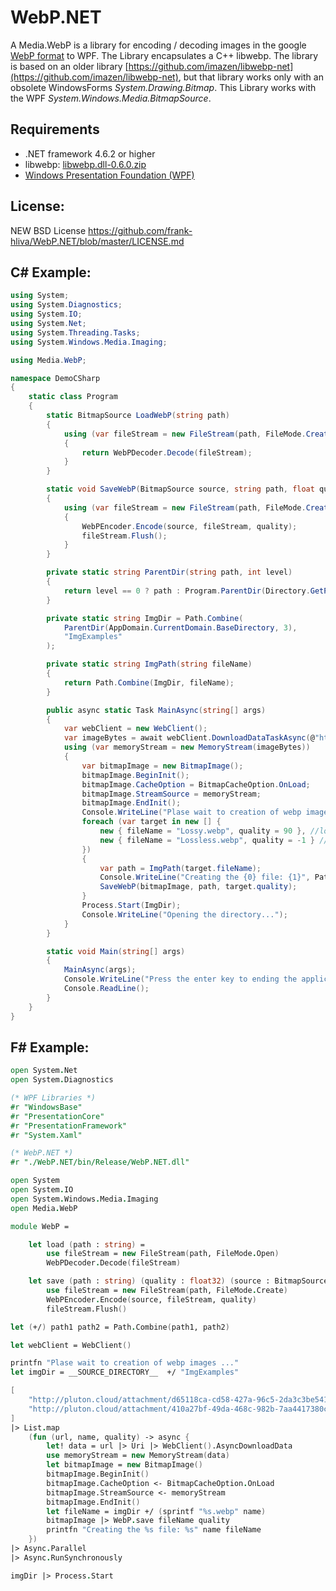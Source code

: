 # WebP.NET

A Media.WebP is a library for encoding / decoding images in the google [WebP format](https://en.wikipedia.org/wiki/WebP) to WPF. The Library encapsulates a C++ libwebp. The library is based on an older library [https://github.com/imazen/libwebp-net](https://github.com/imazen/libwebp-net), but that library works only with an obsolete WindowsForms *System.Drawing.Bitmap*. This Library works with the WPF *System.Windows.Media.BitmapSource*. 

## Requirements

- .NET framework 4.6.2 or higher
- libwebp: [libwebp.dll-0.6.0.zip](/libwebp.dll-0.6.0.zip)
- [Windows Presentation Foundation (WPF)](https://en.wikipedia.org/wiki/Windows_Presentation_Foundation)

## License:

NEW BSD License https://github.com/frank-hliva/WebP.NET/blob/master/LICENSE.md

## C# Example:

```csharp
using System;
using System.Diagnostics;
using System.IO;
using System.Net;
using System.Threading.Tasks;
using System.Windows.Media.Imaging;

using Media.WebP;

namespace DemoCSharp
{
    static class Program
    {
        static BitmapSource LoadWebP(string path)
        {
            using (var fileStream = new FileStream(path, FileMode.Create))
            {
                return WebPDecoder.Decode(fileStream);
            }
        }

        static void SaveWebP(BitmapSource source, string path, float quality)
        {
            using (var fileStream = new FileStream(path, FileMode.Create))
            {
                WebPEncoder.Encode(source, fileStream, quality);
                fileStream.Flush();
            }
        }

        private static string ParentDir(string path, int level)
        {
            return level == 0 ? path : Program.ParentDir(Directory.GetParent(path).FullName, level - 1);
        }

        private static string ImgDir = Path.Combine(
            ParentDir(AppDomain.CurrentDomain.BaseDirectory, 3),
            "ImgExamples"
        );

        private static string ImgPath(string fileName)
        {
            return Path.Combine(ImgDir, fileName);
        }

        public async static Task MainAsync(string[] args)
        {
            var webClient = new WebClient();
            var imageBytes = await webClient.DownloadDataTaskAsync(@"http://pluton.cloud/attachment/d65118ca-cd58-427a-96c5-2da3c3be541d/taylorlayos.tif");
            using (var memoryStream = new MemoryStream(imageBytes))
            {
                var bitmapImage = new BitmapImage();
                bitmapImage.BeginInit();
                bitmapImage.CacheOption = BitmapCacheOption.OnLoad;
                bitmapImage.StreamSource = memoryStream;
                bitmapImage.EndInit();
                Console.WriteLine("Plase wait to creation of webp images ...");
                foreach (var target in new [] {
                    new { fileName = "Lossy.webp", quality = 90 }, //lossy 0..100
                    new { fileName = "Lossless.webp", quality = -1 } // -1 loseless
                })
                {
                    var path = ImgPath(target.fileName);
                    Console.WriteLine("Creating the {0} file: {1}", Path.GetFileNameWithoutExtension(path).ToLower(), path);
                    SaveWebP(bitmapImage, path, target.quality);
                }
                Process.Start(ImgDir);
                Console.WriteLine("Opening the directory...");
            }
        }

        static void Main(string[] args)
        {
            MainAsync(args);
            Console.WriteLine("Press the enter key to ending the application...");
            Console.ReadLine();
        }
    }
}
```

## F# Example:

```fsharp
open System.Net
open System.Diagnostics

(* WPF Libraries *)
#r "WindowsBase"
#r "PresentationCore"
#r "PresentationFramework"
#r "System.Xaml"

(* WebP.NET *)
#r "./WebP.NET/bin/Release/WebP.NET.dll"

open System
open System.IO
open System.Windows.Media.Imaging
open Media.WebP

module WebP =

    let load (path : string) =
        use fileStream = new FileStream(path, FileMode.Open)
        WebPDecoder.Decode(fileStream)

    let save (path : string) (quality : float32) (source : BitmapSource) =
        use fileStream = new FileStream(path, FileMode.Create)
        WebPEncoder.Encode(source, fileStream, quality)
        fileStream.Flush()

let (+/) path1 path2 = Path.Combine(path1, path2)

let webClient = WebClient()

printfn "Plase wait to creation of webp images ..."
let imgDir = __SOURCE_DIRECTORY__  +/ "ImgExamples"

[
    "http://pluton.cloud/attachment/d65118ca-cd58-427a-96c5-2da3c3be541d/taylorlayos.tif", "Lossless", -1.0f
    "http://pluton.cloud/attachment/410a27bf-49da-468c-982b-7aa4417380cb/kocky.png", "Lossy", 90.0f
] 
|> List.map
    (fun (url, name, quality) -> async {
        let! data = url |> Uri |> WebClient().AsyncDownloadData
        use memoryStream = new MemoryStream(data)
        let bitmapImage = new BitmapImage()
        bitmapImage.BeginInit()
        bitmapImage.CacheOption <- BitmapCacheOption.OnLoad
        bitmapImage.StreamSource <- memoryStream
        bitmapImage.EndInit()
        let fileName = imgDir +/ (sprintf "%s.webp" name)
        bitmapImage |> WebP.save fileName quality
        printfn "Creating the %s file: %s" name fileName
    })
|> Async.Parallel
|> Async.RunSynchronously

imgDir |> Process.Start
```
